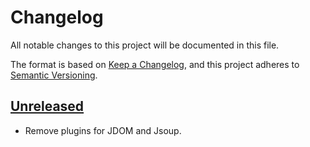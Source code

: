 # Changelog
All notable changes to this project will be documented in this file.

The format is based on [Keep a Changelog](https://keepachangelog.com/en/1.0.0/),
and this project adheres to [Semantic Versioning](https://semver.org/spec/v2.0.0.html).

## [Unreleased]
- Remove plugins for JDOM and Jsoup.

[Unreleased]: https://github.com/SiLeBAT/FSK-Lab/compare/v1.0.0...HEAD
